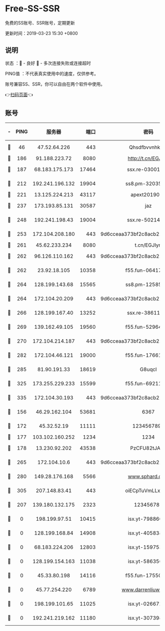 # Free-SS-SSR

免费的SS账号、SSR账号，定期更新

更新时间：2019-03-23 15:30 +0800

## 说明

状态     ：🙂 - 良好 🙁 - 多次连接失败或连接超时

PING值   ：不代表真实使用中的速度，仅供参考。

账号兼容SS、SSR，你可以自由在两个软件中使用。

👉[扫码页面](https://liesauer.github.io/Free-SS-SSR/)👈

## 账号

|-|PING|服务器|端口|密码|加密方式|区域|
|:----:|:----:|:-----:|-----:|:----:|:----:|:----:|
|🙂|46|47.52.64.226|443|Qhsdfbvvnhkm1|aes-256-cfb|HK|
|🙂|186|91.188.223.72|8080|http://t.cn/EGJIyrl|rc4-md5|RU|
|🙂|187|68.183.175.173|17464|ssx.re-03001510|aes-256-cfb|US|
|🙂|212|192.241.196.132|19904|ss8.pm-32035389|aes-256-cfb|US|
|🙂|221|13.125.224.213|43117|apext2019005|chacha20|KR|
|🙂|237|173.193.85.131|30587|jaz|aes-256-cfb|US|
|🙂|248|192.241.198.43|19004|ssx.re-50214186|aes-256-cfb|US|
|🙂|253|172.104.208.180|443|9d6cceaa373bf2c8acb22e60b6a58be6|aes-256-cfb|US|
|🙂|261|45.62.233.234|8080|t.cn/EGJIyrl|rc4-md5|CA|
|🙂|262|96.126.110.162|443|9d6cceaa373bf2c8acb22e60b6a58be6|aes-256-cfb|US|
|🙂|262|23.92.18.105|10358|f55.fun-06417508|aes-256-cfb|US|
|🙂|264|128.199.143.68|15565|ss8.pm-12585691|aes-256-cfb|SG|
|🙂|264|172.104.20.209|443|9d6cceaa373bf2c8acb22e60b6a58be6|aes-256-cfb|US|
|🙂|266|128.199.167.40|13252|ssx.re-38611403|aes-256-cfb|SG|
|🙂|269|139.162.49.105|19560|f55.fun-52964087|aes-256-cfb|SG|
|🙂|270|172.104.214.187|443|9d6cceaa373bf2c8acb22e60b6a58be6|aes-256-cfb|US|
|🙂|282|172.104.46.121|19000|f55.fun-17661164|aes-256-cfb|SG|
|🙂|285|81.90.191.33|18619|G8uqcl|aes-256-cfb|US|
|🙂|325|173.255.229.233|15599|f55.fun-69211621|aes-256-cfb|US|
|🙂|335|172.104.30.193|443|9d6cceaa373bf2c8acb22e60b6a58be6|aes-256-cfb|US|
|🙂|156|46.29.162.104|53681|6367|aes-256-ctr|RU|
|🙂|172|45.32.52.19|11111|1234567890|aes-256-cfb|JP|
|🙂|177|103.102.160.252|1234|1234|rc4-md5|JP|
|🙂|178|13.230.92.202|43538|PzCFU82tJAdZ|aes-256-cfb|JP|
|🙂|265|172.104.10.6|443|9d6cceaa373bf2c8acb22e60b6a58be6|aes-256-cfb|US|
|🙂|280|149.28.176.168|5566|www.sphard.com|aes-256-cfb|AU|
|🙂|305|207.148.83.41|443|oiECpTuVmLLxk4Ts|aes-256-cfb|AU|
|🙁|207|139.180.132.175|2323|123456789|aes-256-cfb|SG|
|🙁|0|198.199.97.51|10415|isx.yt-79886038|aes-256-cfb|US|
|🙁|0|128.199.168.84|14908|isx.yt-40583854|aes-256-cfb|SG|
|🙁|0|68.183.224.206|12803|isx.yt-15975345|aes-256-cfb|SG|
|🙁|0|128.199.154.163|11038|isx.yt-58635648|aes-256-cfb|SG|
|🙁|0|45.33.80.198|14116|f55.fun-17550990|aes-256-cfb|US|
|🙁|0|45.77.254.220|6789|www.darrenliuwei.com|aes-256-cfb|SG|
|🙁|0|198.199.101.65|11025|isx.yt-02667200|aes-256-cfb|US|
|🙁|0|192.241.219.162|11180|isx.yt-30739892|aes-256-cfb|US|
